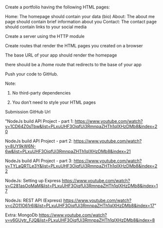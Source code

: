 Create a portfolio having the following HTML pages:

Home: The homepage should contain your data (bio)
About: The about me page should contain brief information about you
Contact: The contact page should contain links to your social media

Create a server using the HTTP module

Create routes that render the HTML pages you created on a browser

The base URL of your app should render the homepage

there should be a /home route that redirects to the base of your app

Push your code to GitHub.

Note:

1. No third-party dependencies

2. You don’t need to style your HTML pages

Submission
GitHub Url

"NodeJs build API Project - part 1:
https://www.youtube.com/watch?v=1CD64Z0sTbw&list=PLxuUHF3OiqfUi3RmnpaZHTh1qIXHzDMb8&index=20

NodeJs build API Project - part 2:
https://www.youtube.com/watch?v=8UY9kW6N-6w&list=PLxuUHF3OiqfUi3RmnpaZHTh1qIXHzDMb8&index=21

NodeJs build API Project - part 3:
https://www.youtube.com/watch?v=TYLaQRTLe3Y&list=PLxuUHF3OiqfUi3RmnpaZHTh1qIXHzDMb8&index=22

NodeJs: Setting up Express
https://www.youtube.com/watch?v=C281asOoMaM&list=PLxuUHF3OiqfUi3RmnpaZHTh1qIXHzDMb8&index=17

NodeJs: REST API (Express)
https://www.youtube.com/watch?v=cZO11O61r6I&list=PLxuUHF3OiqfUi3RmnpaZHTh1qIXHzDMb8&index=17"

Extra: MongoDb
https://www.youtube.com/watch?v=v6GUytr_FJQ&list=PLxuUHF3OiqfUi3RmnpaZHTh1qIXHzDMb8&index=8
